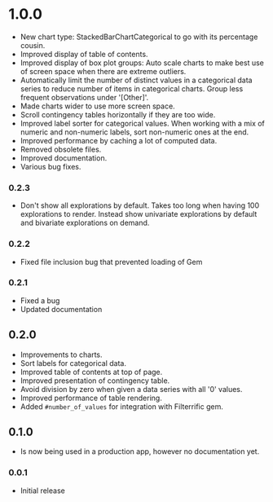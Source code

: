 # 1.0.0

* New chart type: StackedBarChartCategorical to go with its percentage cousin.
* Improved display of table of contents.
* Improved display of box plot groups: Auto scale charts to make best use of
  screen space when there are extreme outliers.
* Automatically limit the number of distinct values in a categorical data series
  to reduce number of items in categorical charts. Group less frequent observations
  under '[Other]'.
* Made charts wider to use more screen space.
* Scroll contingency tables horizontally if they are too wide.
* Improved label sorter for categorical values. When working with a mix of
  numeric and non-numeric labels, sort non-numeric ones at the end.
* Improved performance by caching a lot of computed data.
* Removed obsolete files.
* Improved documentation.
* Various bug fixes.

### 0.2.3

* Don't show all explorations by default. Takes too long when having 100
  explorations to render. Instead show univariate explorations by default
  and bivariate explorations on demand.

### 0.2.2

* Fixed file inclusion bug that prevented loading of Gem

### 0.2.1

* Fixed a bug
* Updated documentation

## 0.2.0

* Improvements to charts.
* Sort labels for categorical data.
* Improved table of contents at top of page.
* Improved presentation of contingency table.
* Avoid division by zero when given a data series with all '0' values.
* Improved performance of table rendering.
* Added `#number_of_values` for integration with Filterrific gem.

## 0.1.0

* Is now being used in a production app, however no documentation yet.

### 0.0.1

* Initial release
